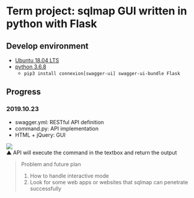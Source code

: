 # Term project: sqlmap GUI written in python with Flask

## Develop environment

- [Ubuntu 18.04 LTS](https://ubuntu.com/download/desktop)
- [python 3.6.8](https://www.python.org/)
  - `pip3 install connexion[swagger-ui] swagger-ui-bundle Flask`

## Progress

### 2019.10.23
- swagger.yml: RESTful API definition
- command.py: API implementation
- HTML + jQuery: GUI

![](https://i.imgur.com/PII19jZ.jpg)  
▲ API will execute the command in the textbox and return the output

> Problem and future plan
> 1. How to handle interactive mode
> 2. Look for some web apps or websites that sqlmap can penetrate successfully
